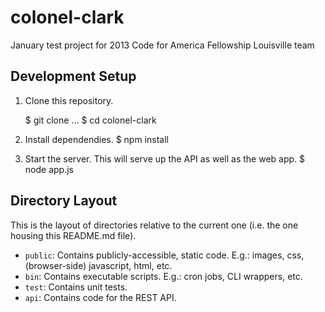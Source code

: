 # colonel-clark

January test project for 2013 Code for America Fellowship Louisville team

## Development Setup

1. Clone this repository. 

    $ git clone ...
    $ cd colonel-clark

1. Install dependendies. 
    $ npm install

1. Start the server. This will serve up the API as well as the web app. 
    $ node app.js

## Directory Layout

This is the layout of directories relative to the current one (i.e. the one housing this README.md file).
* `public`: Contains publicly-accessible, static code. E.g.: images, css, (browser-side) javascript, html, etc.
* `bin`: Contains executable scripts. E.g.: cron jobs, CLI wrappers, etc.
* `test`: Contains unit tests.
* `api`: Contains code for the REST API.
